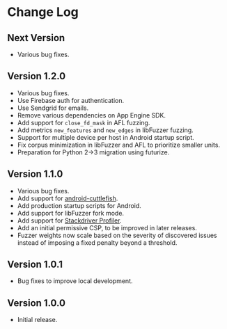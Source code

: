 Change Log
==========

## Next Version
- Various bug fixes.

## Version 1.2.0
- Various bug fixes.
- Use Firebase auth for authentication.
- Use Sendgrid for emails.
- Remove various dependencies on App Engine SDK.
- Add support for `close_fd_mask` in AFL fuzzing.
- Add metrics `new_features` and `new_edges` in libFuzzer fuzzing.
- Support for multiple device per host in Android startup script.
- Fix corpus minimization in libFuzzer and AFL to prioritize smaller units.
- Preparation for Python 2->3 migration using futurize.

## Version 1.1.0
- Various bug fixes.
- Add support for
  [android-cuttlefish](https://github.com/google/android-cuttlefish).
- Add production startup scripts for Android.
- Add support for libFuzzer fork mode.
- Add support for [Stackdriver Profiler](https://cloud.google.com/profiler/).
- Add an initial permissive CSP, to be improved in later releases.
- Fuzzer weights now scale based on the severity of discovered issues instead of
  imposing a fixed penalty beyond a threshold.

## Version 1.0.1
- Bug fixes to improve local development.

## Version 1.0.0
- Initial release.
